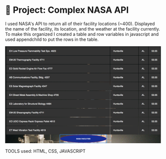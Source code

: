 # 🚀 Project: Complex NASA API

I used NASA's API to return all of their facility locations (~400). Displayed the name of the facility, its location, and the weather at the facility currently. To make this organized I created a table and row variables in javascript and used appendchild to put the rows in the table.

![alt tag](compNASA.png)


TOOLS used: HTML, CSS, JAVASCRIPT


